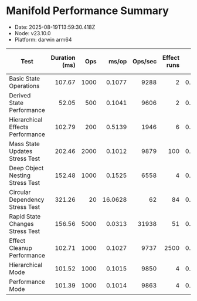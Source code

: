 # Manifold Performance Summary

- Date: 2025-08-19T13:59:30.418Z
- Node: v23.10.0
- Platform: darwin arm64

| Test | Duration (ms) | Ops | ms/op | Ops/sec | Effect runs | Avg (ms) | Med (ms) | P95 (ms) | P99 (ms) | Min/Max (ms) | CPU u/s (ms) | Mem start/end/Δ (MB) | GC? |
|---|---:|---:|---:|---:|---:|---:|---:|---:|---:|---:|---:|---:|:--:|
| Basic State Operations | 107.67 | 1000 | 0.1077 | 9288 | 2 | 0.0553 | 0.0145 | 0.0145 | 0.0145 | 0.0145/0.0962 | 6.9/0.4 | 40.03/40.55/0.52 |  |
| Derived State Performance | 52.05 | 500 | 0.1041 | 9606 | 2 | 0.0076 | 0.0018 | 0.0018 | 0.0018 | 0.0018/0.0134 | 0.9/0.1 | 40.73/40.79/0.06 |  |
| Hierarchical Effects Performance | 102.79 | 200 | 0.5139 | 1946 | 6 | 0.0067 | 0.0038 | 0.0080 | 0.0080 | 0.0019/0.0176 | 0.8/0.1 | 40.89/40.95/0.06 |  |
| Mass State Updates Stress Test | 202.46 | 2000 | 0.1012 | 9879 | 100 | 0.0014 | 0.0007 | 0.0027 | 0.0145 | 0.0004/0.0163 | 2.5/0.1 | 41.08/41.41/0.33 |  |
| Deep Object Nesting Stress Test | 152.48 | 1000 | 0.1525 | 6558 | 4 | 0.0163 | 0.0056 | 0.0239 | 0.0239 | 0.0026/0.0333 | 3.0/0.2 | 41.51/43.60/2.09 |  |
| Circular Dependency Stress Test | 321.26 | 20 | 16.0628 | 62 | 84 | 0.0014 | 0.0007 | 0.0035 | 0.0177 | 0.0003/0.0182 | 2.6/0.2 | 43.71/44.08/0.37 |  |
| Rapid State Changes Stress Test | 156.56 | 5000 | 0.0313 | 31938 | 51 | 0.0011 | 0.0006 | 0.0016 | 0.0020 | 0.0004/0.0178 | 2.1/0.3 | 44.18/44.39/0.21 |  |
| Effect Cleanup Performance | 102.71 | 1000 | 0.1027 | 9737 | 2500 | 0.0002 | 0.0002 | 0.0003 | 0.0013 | 0.0001/0.0150 | 7.3/0.3 | 44.50/46.62/2.11 |  |
| Hierarchical Mode | 101.52 | 1000 | 0.1015 | 9850 | 4 | 0.0134 | 0.0034 | 0.0102 | 0.0102 | 0.0002/0.0397 | 0.5/0.0 | 47.05/47.10/0.05 |  |
| Performance Mode | 101.39 | 1000 | 0.1014 | 9863 | 4 | 0.0126 | 0.0025 | 0.0038 | 0.0038 | 0.0002/0.0437 | 0.4/0.0 | 47.13/47.17/0.04 |  |

